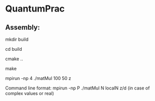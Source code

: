 # QuantumPrac

Assembly:
---
mkdir build

cd build

cmake ..

make

mpirun -np 4 ./matMul 100 50 z



Command line format: mpirun -np P ./matMul N localN z/d (in case of complex values or real)
